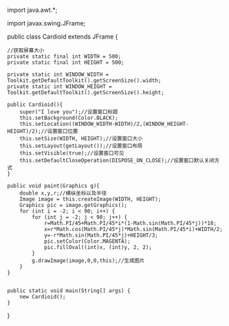 import java.awt.*;  
  
import javax.swing.JFrame;  
  
public class Cardioid extends JFrame {  
  
    //获取屏幕大小  
    private static final int WIDTH = 500;  
    private static final int HEIGHT = 500;     
  
    private static int WINDOW_WIDTH = Toolkit.getDefaultToolkit().getScreenSize().width;  
    private static int WINDOW_HEIGHT = Toolkit.getDefaultToolkit().getScreenSize().height;  
      
    public Cardioid(){  
        super("I love you");//设置窗口标题  
        this.setBackground(Color.BLACK);  
        this.setLocation((WINDOW_WIDTH-WIDTH)/2,(WINDOW_HEIGHT-HEIGHT)/2);//设置窗口位置  
        this.setSize(WIDTH, HEIGHT);//设置窗口大小  
        this.setLayout(getLayout());//设置窗口布局  
        this.setVisible(true);//设置窗口可见  
        this.setDefaultCloseOperation(DISPOSE_ON_CLOSE);//设置窗口默认关闭方式  
    }  
      
    public void paint(Graphics g){  
        double x,y,r;//横纵坐标以及半径  
        Image image = this.createImage(WIDTH, HEIGHT);  
        Graphics pic = image.getGraphics();  
        for (int i = -2; i < 90; i++) {  
            for (int j = -2; j < 90; j++) {  
                r=Math.PI/45+Math.PI/45*i*(1-Math.sin(Math.PI/45*j))*18;  
                x=r*Math.cos(Math.PI/45*j)*Math.sin(Math.PI/45*i)+WIDTH/2;  
                y=-r*Math.sin(Math.PI/45*j)+HEIGHT/3;  
                pic.setColor(Color.MAGENTA);  
                pic.fillOval((int)x, (int)y, 2, 2);  
            }  
            g.drawImage(image,0,0,this);//生成图片  
        }  
    }  
      
      
    public static void main(String[] args) {  
        new Cardioid();  
    }  
}  
